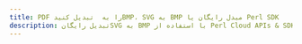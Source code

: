---title: PDF را به  تبدیل کنیدBMP، SVG به BMP مبدل رایگان یا Perl SDKdescription: تبدیل رایگانSVG به BMP با استفاده از Perl Cloud APIs & SDK همچنین اسناد PDF را در Cloud ایجاد، ویرایش و رندر کنید.---